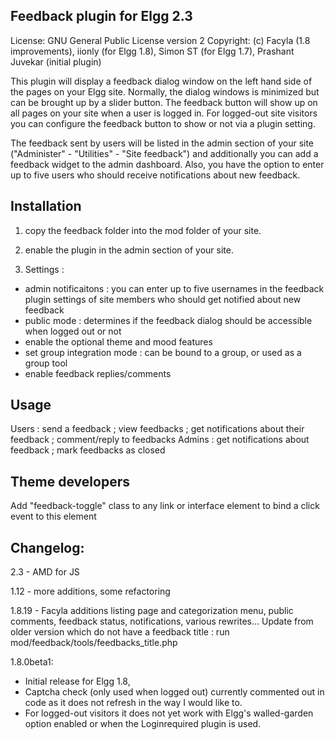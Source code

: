 Feedback plugin for Elgg 2.3
----------------------------
License: GNU General Public License version 2
Copyright: (c) Facyla (1.8 improvements), iionly (for Elgg 1.8), Simon ST (for Elgg 1.7), Prashant Juvekar (initial plugin)


This plugin will display a feedback dialog window on the left hand side of the pages on your Elgg site. Normally, the dialog windows is minimized but can be brought up by a slider button. The feedback button will show up on all pages on your site when a user is logged in. For logged-out site visitors you can configure the feedback button to show or not via a plugin setting.

The feedback sent by users will be listed in the admin section of your site ("Administer" - "Utilities" - "Site feedback") and additionally you can add a feedback widget to the admin dashboard. Also, you have the option to enter up to five users who should receive notifications about new feedback.



Installation
------------

1. copy the feedback folder into the mod folder of your site.

2. enable the plugin in the admin section of your site.

3. Settings : 
 - admin notificaitons : you can enter up to five usernames in the feedback plugin settings of site members who should get notified about new feedback
 - public mode : determines if the feedback dialog should be accessible when logged out or not
 - enable the optional theme and mood features
 - set group integration mode : can be bound to a group, or used as a group tool
 - enable feedback replies/comments



Usage
------------

Users : send a feedback ; view feedbacks ; get notifications about their feedback ; comment/reply to feedbacks
Admins : get notifications about feedback ; mark feedbacks as closed


Theme developers
----------------

Add "feedback-toggle" class to any link or interface element to bind a click event to this element



Changelog:
------------

2.3 - AMD for JS

1.12 - more additions, some refactoring

1.8.19 - Facyla additions
	listing page and categorization menu, public comments, feedback status, notifications, various rewrites...
	Update from older version which do not have a feedback title : run mod/feedback/tools/feedbacks_title.php


1.8.0beta1:

* Initial release for Elgg 1.8,
* Captcha check (only used when logged out) currently commented out in code as it does not refresh in the way I would like to.
* For logged-out visitors it does not yet work with Elgg's walled-garden option enabled or when the Loginrequired plugin is used.
